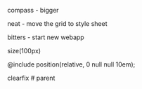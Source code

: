compass - bigger

neat - move the grid to style sheet

bitters - start new webapp

size(100px)

@include position(relative, 0 null null 10em);

clearfix # parent
